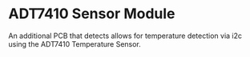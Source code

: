 # ADT7410 Sensor Module
An additional PCB that detects allows for temperature detection via i2c using the ADT7410 Temperature Sensor.
